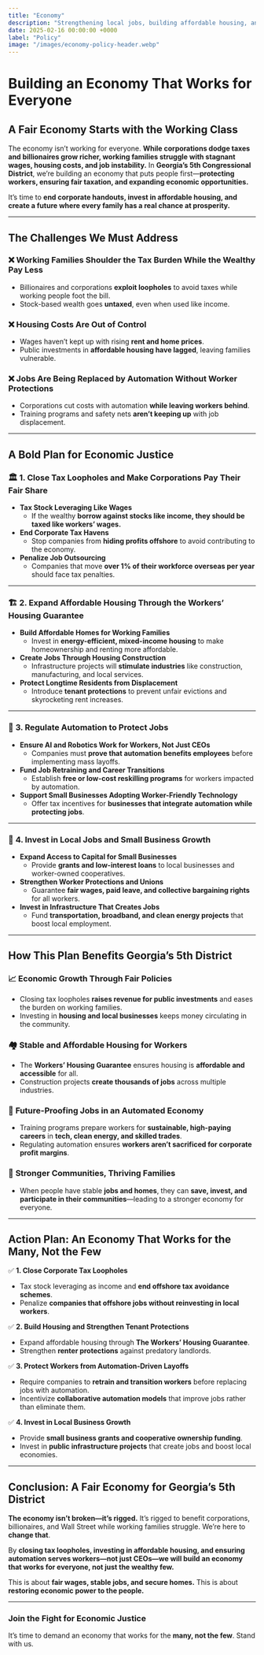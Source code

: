 ```yaml
---
title: "Economy"
description: "Strengthening local jobs, building affordable housing, and ensuring fair taxation to create a thriving and equitable economy."
date: 2025-02-16 00:00:00 +0000
label: "Policy"
image: "/images/economy-policy-header.webp"
---
```


# **Building an Economy That Works for Everyone**  

## **A Fair Economy Starts with the Working Class**  

The economy isn’t working for everyone. **While corporations dodge taxes and billionaires grow richer, working families struggle with stagnant wages, housing costs, and job instability.** In **Georgia’s 5th Congressional District**, we’re building an economy that puts people first—**protecting workers, ensuring fair taxation, and expanding economic opportunities.**  

It’s time to **end corporate handouts, invest in affordable housing, and create a future where every family has a real chance at prosperity.**  

---

## **The Challenges We Must Address**  

### ❌ **Working Families Shoulder the Tax Burden While the Wealthy Pay Less**  
- Billionaires and corporations **exploit loopholes** to avoid taxes while working people foot the bill.  
- Stock-based wealth goes **untaxed**, even when used like income.  

### ❌ **Housing Costs Are Out of Control**  
- Wages haven’t kept up with rising **rent and home prices**.  
- Public investments in **affordable housing have lagged**, leaving families vulnerable.  

### ❌ **Jobs Are Being Replaced by Automation Without Worker Protections**  
- Corporations cut costs with automation **while leaving workers behind**.  
- Training programs and safety nets **aren’t keeping up** with job displacement.  

---

## **A Bold Plan for Economic Justice**  

### 🏛️ **1. Close Tax Loopholes and Make Corporations Pay Their Fair Share**  
- **Tax Stock Leveraging Like Wages**  
  - If the wealthy **borrow against stocks like income, they should be taxed like workers’ wages.**  
- **End Corporate Tax Havens**  
  - Stop companies from **hiding profits offshore** to avoid contributing to the economy.  
- **Penalize Job Outsourcing**  
  - Companies that move **over 1% of their workforce overseas per year** should face tax penalties.  

---

### 🏗️ **2. Expand Affordable Housing Through the Workers’ Housing Guarantee**  
- **Build Affordable Homes for Working Families**  
  - Invest in **energy-efficient, mixed-income housing** to make homeownership and renting more affordable.  
- **Create Jobs Through Housing Construction**  
  - Infrastructure projects will **stimulate industries** like construction, manufacturing, and local services.  
- **Protect Longtime Residents from Displacement**  
  - Introduce **tenant protections** to prevent unfair evictions and skyrocketing rent increases.  

---

### 🤖 **3. Regulate Automation to Protect Jobs**  
- **Ensure AI and Robotics Work for Workers, Not Just CEOs**  
  - Companies must **prove that automation benefits employees** before implementing mass layoffs.  
- **Fund Job Retraining and Career Transitions**  
  - Establish **free or low-cost reskilling programs** for workers impacted by automation.  
- **Support Small Businesses Adopting Worker-Friendly Technology**  
  - Offer tax incentives for **businesses that integrate automation while protecting jobs**.  

---

### 💼 **4. Invest in Local Jobs and Small Business Growth**  
- **Expand Access to Capital for Small Businesses**  
  - Provide **grants and low-interest loans** to local businesses and worker-owned cooperatives.  
- **Strengthen Worker Protections and Unions**  
  - Guarantee **fair wages, paid leave, and collective bargaining rights** for all workers.  
- **Invest in Infrastructure That Creates Jobs**  
  - Fund **transportation, broadband, and clean energy projects** that boost local employment.  

---

## **How This Plan Benefits Georgia’s 5th District**  

### 📈 **Economic Growth Through Fair Policies**  
- Closing tax loopholes **raises revenue for public investments** and eases the burden on working families.  
- Investing in **housing and local businesses** keeps money circulating in the community.  

### 🏘️ **Stable and Affordable Housing for Workers**  
- The **Workers’ Housing Guarantee** ensures housing is **affordable and accessible** for all.  
- Construction projects **create thousands of jobs** across multiple industries.  

### 🤝 **Future-Proofing Jobs in an Automated Economy**  
- Training programs prepare workers for **sustainable, high-paying careers** in **tech, clean energy, and skilled trades**.  
- Regulating automation ensures **workers aren’t sacrificed for corporate profit margins**.  

### 💪 **Stronger Communities, Thriving Families**  
- When people have stable **jobs and homes**, they can **save, invest, and participate in their communities**—leading to a stronger economy for everyone.  

---

## **Action Plan: An Economy That Works for the Many, Not the Few**  

✅ **1. Close Corporate Tax Loopholes**  
- Tax stock leveraging as income and **end offshore tax avoidance schemes**.  
- Penalize **companies that offshore jobs without reinvesting in local workers**.  

✅ **2. Build Housing and Strengthen Tenant Protections**  
- Expand affordable housing through **The Workers’ Housing Guarantee**.  
- Strengthen **renter protections** against predatory landlords.  

✅ **3. Protect Workers from Automation-Driven Layoffs**  
- Require companies to **retrain and transition workers** before replacing jobs with automation.  
- Incentivize **collaborative automation models** that improve jobs rather than eliminate them.  

✅ **4. Invest in Local Business Growth**  
- Provide **small business grants and cooperative ownership funding**.  
- Invest in **public infrastructure projects** that create jobs and boost local economies.  

---

## **Conclusion: A Fair Economy for Georgia’s 5th District**  

**The economy isn’t broken—it’s rigged.** It’s rigged to benefit corporations, billionaires, and Wall Street while working families struggle. We’re here to **change that**.  

By **closing tax loopholes, investing in affordable housing, and ensuring automation serves workers—not just CEOs—we will build an economy that works for everyone, not just the wealthy few.**  

This is about **fair wages, stable jobs, and secure homes.** This is about **restoring economic power to the people.**  

---

### **Join the Fight for Economic Justice**  

It’s time to demand an economy that works for the **many, not the few**. Stand with us.